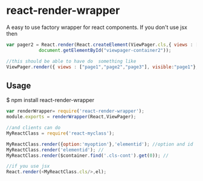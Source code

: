 react-render-wrapper
=======================

A easy to use factory wrapper for react components. If you don't use jsx then

```javascript
var pager2 = React.render(React.createElement(ViewPager.cls,{ views : ["page11","page22","page33"], visible:"page11"}),
            document.getElementById("viewpager-container2"));

//this should be able to have do  something like
ViewPager.render({ views : ["page1","page2","page3"], visible:"page1"},"viewpager-container");

```
## Usage
$ npm install react-render-wrapper

```javascript
var renderWrapper= require('react-render-wrapper');
module.exports = renderWrapper(React,ViewPager);

//and clients can do
MyReactClass = require('react-myclass');

MyReactClass.render({option:'myoption'},'elementid'); //option and id
MyReactClass.render('elementid'); //
MyReactClass.render($container.find('.cls-cont').get(0)); //

//if you use jsx
React.render(<MyReactClass.cls/>,el);
```
